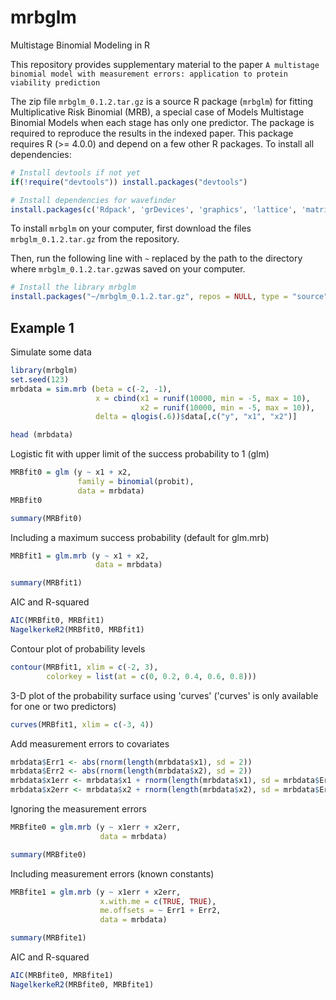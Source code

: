# mrbglm
Multistage Binomial Modeling in R

This repository provides supplementary material to the paper ``A multistage binomial model with measurement errors: application to protein viability prediction``

The zip file ``mrbglm_0.1.2.tar.gz`` is a source R package (``mrbglm``) for fitting Multiplicative Risk Binomial (MRB), a special case of Models Multistage Binomial Models when each stage has only one predictor. The package is required to reproduce the results in the indexed paper.
This package requires R (>= 4.0.0) and depend on a few other R packages. To install all dependencies:

``` r
# Install devtools if not yet
if(!require("devtools")) install.packages("devtools")

# Install dependencies for wavefinder
install.packages(c('Rdpack', 'grDevices', 'graphics', 'lattice', 'matrixcalc', 'optimx', 'numDeriv', 'boot', 'parallel'), dependencies = TRUE)
```

To install ``mrbglm`` on your computer, first download the files ``mrbglm_0.1.2.tar.gz`` from the repository.

Then, run the following line with ``~`` replaced by the path to the directory where ``mrbglm_0.1.2.tar.gz``was saved on your computer.

``` r
# Install the library mrbglm
install.packages("~/mrbglm_0.1.2.tar.gz", repos = NULL, type = "source")
```

## Example 1
Simulate some data
``` r
library(mrbglm)
set.seed(123)
mrbdata = sim.mrb (beta = c(-2, -1),
                   x = cbind(x1 = runif(10000, min = -5, max = 10),
                             x2 = runif(10000, min = -5, max = 10)),
                   delta = qlogis(.6))$data[,c("y", "x1", "x2")]

head (mrbdata)
```

Logistic fit with upper limit of the success probability to 1 (glm)
``` r
MRBfit0 = glm (y ~ x1 + x2,
               family = binomial(probit),
               data = mrbdata)
MRBfit0

summary(MRBfit0)
```


Including a maximum success probability (default for glm.mrb)
``` r
MRBfit1 = glm.mrb (y ~ x1 + x2,
                   data = mrbdata)

summary(MRBfit1)
```

AIC and R-squared
``` r
AIC(MRBfit0, MRBfit1)
NagelkerkeR2(MRBfit0, MRBfit1)
```

Contour plot of probability levels
``` r
contour(MRBfit1, xlim = c(-2, 3),
        colorkey = list(at = c(0, 0.2, 0.4, 0.6, 0.8)))
```

3-D plot of the probability surface using 'curves' ('curves' is only available for one or two predictors)
``` r
curves(MRBfit1, xlim = c(-3, 4))
```

Add measurement errors to covariates
``` r
mrbdata$Err1 <- abs(rnorm(length(mrbdata$x1), sd = 2))
mrbdata$Err2 <- abs(rnorm(length(mrbdata$x2), sd = 2))
mrbdata$x1err <- mrbdata$x1 + rnorm(length(mrbdata$x1), sd = mrbdata$Err1)
mrbdata$x2err <- mrbdata$x2 + rnorm(length(mrbdata$x2), sd = mrbdata$Err2)
```

Ignoring the measurement errors
``` r
MRBfite0 = glm.mrb (y ~ x1err + x2err,
                    data = mrbdata)

summary(MRBfite0)
```

Including measurement errors (known constants)
``` r
MRBfite1 = glm.mrb (y ~ x1err + x2err,
                    x.with.me = c(TRUE, TRUE),
                    me.offsets = ~ Err1 + Err2,
                    data = mrbdata)

summary(MRBfite1)
```

AIC and R-squared
``` r
AIC(MRBfite0, MRBfite1)
NagelkerkeR2(MRBfite0, MRBfite1)
```
